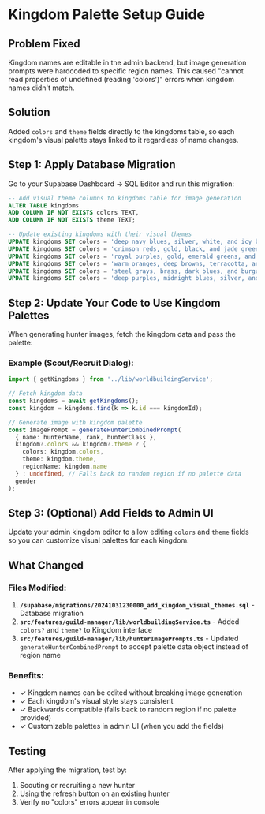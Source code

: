 # Kingdom Palette Setup Guide

## Problem Fixed
Kingdom names are editable in the admin backend, but image generation prompts were hardcoded to specific region names. This caused "cannot read properties of undefined (reading 'colors')" errors when kingdom names didn't match.

## Solution
Added `colors` and `theme` fields directly to the kingdoms table, so each kingdom's visual palette stays linked to it regardless of name changes.

## Step 1: Apply Database Migration

Go to your Supabase Dashboard → SQL Editor and run this migration:

```sql
-- Add visual theme columns to kingdoms table for image generation
ALTER TABLE kingdoms
ADD COLUMN IF NOT EXISTS colors TEXT,
ADD COLUMN IF NOT EXISTS theme TEXT;

-- Update existing kingdoms with their visual themes
UPDATE kingdoms SET colors = 'deep navy blues, silver, white, and icy blues', theme = 'cold, regal, disciplined military aesthetic' WHERE id = 'northern-empire';
UPDATE kingdoms SET colors = 'crimson reds, gold, black, and jade greens', theme = 'elegant, traditional, honor-bound warrior aesthetic' WHERE id = 'eastern-dynasty';
UPDATE kingdoms SET colors = 'royal purples, gold, emerald greens, and white', theme = 'noble, chivalrous, classic knight aesthetic' WHERE id = 'western-kingdom';
UPDATE kingdoms SET colors = 'warm oranges, deep browns, terracotta, and bone white', theme = 'tribal, natural, primal warrior aesthetic' WHERE id = 'southern-tribes';
UPDATE kingdoms SET colors = 'steel grays, brass, dark blues, and burgundy', theme = 'industrial, pragmatic, soldier aesthetic' WHERE id = 'central-republic';
UPDATE kingdoms SET colors = 'deep purples, midnight blues, silver, and arcane cyan', theme = 'mysterious, magical, scholarly aesthetic' WHERE id = 'mystic-enclave';
```

## Step 2: Update Your Code to Use Kingdom Palettes

When generating hunter images, fetch the kingdom data and pass the palette:

### Example (Scout/Recruit Dialog):

```typescript
import { getKingdoms } from '../lib/worldbuildingService';

// Fetch kingdom data
const kingdoms = await getKingdoms();
const kingdom = kingdoms.find(k => k.id === kingdomId);

// Generate image with kingdom palette
const imagePrompt = generateHunterCombinedPrompt(
  { name: hunterName, rank, hunterClass },
  kingdom?.colors && kingdom?.theme ? {
    colors: kingdom.colors,
    theme: kingdom.theme,
    regionName: kingdom.name
  } : undefined, // Falls back to random region if no palette data
  gender
);
```

## Step 3: (Optional) Add Fields to Admin UI

Update your admin kingdom editor to allow editing `colors` and `theme` fields so you can customize visual palettes for each kingdom.

## What Changed

### Files Modified:
1. **`/supabase/migrations/20241031230000_add_kingdom_visual_themes.sql`** - Database migration
2. **`src/features/guild-manager/lib/worldbuildingService.ts`** - Added `colors?` and `theme?` to Kingdom interface
3. **`src/features/guild-manager/lib/hunterImagePrompts.ts`** - Updated `generateHunterCombinedPrompt` to accept palette data object instead of region name

### Benefits:
- ✓ Kingdom names can be edited without breaking image generation
- ✓ Each kingdom's visual style stays consistent
- ✓ Backwards compatible (falls back to random region if no palette provided)
- ✓ Customizable palettes in admin UI (when you add the fields)

## Testing

After applying the migration, test by:
1. Scouting or recruiting a new hunter
2. Using the refresh button on an existing hunter
3. Verify no "colors" errors appear in console
